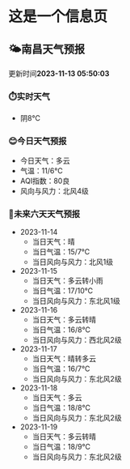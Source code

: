 # 这是一个信息页 
## 🌤️**南昌**天气预报
更新时间**2023-11-13 05:50:03**
### ⏱️实时天气
- 阴8℃
### 😊今日天气预报
- 今日天气：多云
- 气温：11/6℃
- AQI指数：80良
- 风向与风力：北风4级
### 🤩未来六天天气预报
- 2023-11-14
  - 当日天气：晴
  - 当日气温：15/7℃
  - 当日风向与风力：北风1级
- 2023-11-15
  - 当日天气：多云转小雨
  - 当日气温：17/10℃
  - 当日风向与风力：东北风1级
- 2023-11-16
  - 当日天气：多云转晴
  - 当日气温：16/8℃
  - 当日风向与风力：西北风2级
- 2023-11-17
  - 当日天气：晴转多云
  - 当日气温：16/7℃
  - 当日风向与风力：东北风2级
- 2023-11-18
  - 当日天气：多云
  - 当日气温：18/8℃
  - 当日风向与风力：东北风2级
- 2023-11-19
  - 当日天气：多云转晴
  - 当日气温：18/9℃
  - 当日风向与风力：东北风2级

